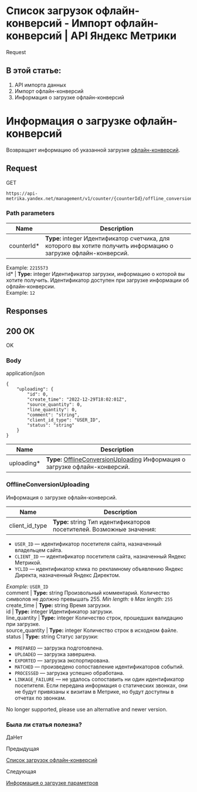 # Список загрузок офлайн-конверсий - Импорт офлайн-конверсий | API Яндекс Метрики

Request

## В этой статье:

  1. API импорта данных
  2. Импорт офлайн-конверсий
  3. Информация о загрузке офлайн-конверсий

# Информация о загрузке офлайн-конверсий

Возвращает информацию об указанной загрузке [офлайн-конверсий](../../conversion.md).

## [](ru/management/openapi/offline_conversions/findById_1#request)Request

GET
    
    
    https://api-metrika.yandex.net/management/v1/counter/{counterId}/offline_conversions/uploading/{id}
    

### [](ru/management/openapi/offline_conversions/findById_1#path-parameters)Path parameters

**Name** |  **Description**  
---|---  
counterId* |  **Type:** integer<int32> Идентификатор счетчика, для которого вы хотите получить информацию о загрузке офлайн-конверсий.  
Example: `2215573`  
id* |  **Type:** integer<int64> Идентификатор загрузки, информацию о которой вы хотите получить. Идентификатор доступен при загрузке информации об офлайн-конверсии.  
Example: `12`  
  
## [](ru/management/openapi/offline_conversions/findById_1#responses)Responses

## [](ru/management/openapi/offline_conversions/findById_1#200-ok)200 OK

OK

### [](ru/management/openapi/offline_conversions/findById_1#body)Body

application/json
    
    
    {
        "uploading": {
            "id": 0,
            "create_time": "2022-12-29T18:02:01Z",
            "source_quantity": 0,
            "line_quantity": 0,
            "comment": "string",
            "client_id_type": "USER_ID",
            "status": "string"
        }
    }
    

**Name** |  **Description**  
---|---  
uploading* |  **Type:** [OfflineConversionUploading](findbyid_1.md) Информация о загрузке офлайн-конверсий.  
  
### [](ru/management/openapi/offline_conversions/findById_1#offlineconversionuploading)OfflineConversionUploading

Информация о загрузке офлайн-конверсий.

**Name** |  **Description**  
---|---  
client_id_type |  **Type:** string Тип идентификаторов посетителей. Возможные значения:

  * `USER_ID` — идентификатор посетителя сайта, назначенный владельцем сайта.
  * `CLIENT_ID` — идентификатор посетителя сайта, назначенный Яндекс Метрикой.
  * `YCLID` — идентификатор клика по рекламному объявлению Яндекс Директа, назначенный Яндекс Директом.

_Example:_ `USER_ID`  
comment |  **Type:** string Произвольный комментарий. Количество символов не должно превышать 255. _Min length:_ `0` _Max length:_ `255`  
create_time |  **Type:** string<date-time> Время загрузки.  
id |  **Type:** integer<int64> Идентификатор загрузки.  
line_quantity |  **Type:** integer<int32> Количество строк, прошедших валидацию при загрузке.  
source_quantity |  **Type:** integer<int32> Количество строк в исходном файле.  
status |  **Type:** string Статус загрузки:

  * `PREPARED` — загрузка подготовлена.
  * `UPLOADED` — загрузка завершена.
  * `EXPORTED` — загрузка экспортирована.
  * `MATCHED` — произведено сопоставление идентификаторов событий.
  * `PROCESSED` — загрузка успешно обработана.
  * `LINKAGE_FAILURE` — не удалось сопоставить ни один идентификатор посетителя. Если передана информация о статических звонках, они не будут привязаны к визитам в Метрике, но будут доступны в отчетах по звонкам.

  
  
No longer supported, please use an alternative and newer version.

### Была ли статья полезна?

ДаНет

Предыдущая

[Список загрузок офлайн-конверсий](findall_1.md)

Следующая

[Информация о загрузке параметров](../user_params/findbyid.md)